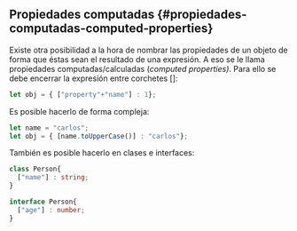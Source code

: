 ## Propiedades computadas {#propiedades-computadas-computed-properties}

Existe otra posibilidad a la hora de nombrar las propiedades de un objeto de forma que éstas sean el resultado de una expresión. A eso se le llama propiedades computadas/calculadas \(_computed properties\)_. Para ello se debe encerrar la expresión entre corchetes \[\]:

```ts
let obj = { ["property"+"name"] : 1};
```

Es posible hacerlo de forma compleja:

```ts
let name = "carlos";
let obj = { [name.toUpperCase()] : "carlos"};
```

También es posible hacerlo en clases e interfaces:

```ts
class Person{ 
  ["name"] : string;
}

interface Person{ 
  ["age"] : number;
}
```



